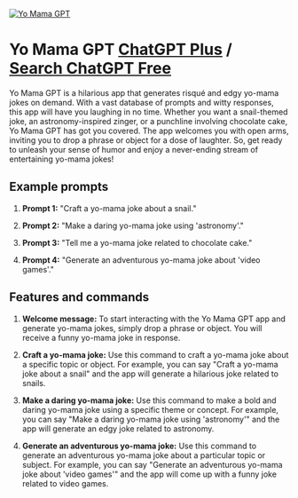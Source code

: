 
[![Yo Mama GPT](https://files.oaiusercontent.com/file-1eanIvP2p3p8Y9oRB6xhiAIz?se=2123-10-17T19%3A38%3A57Z&sp=r&sv=2021-08-06&sr=b&rscc=max-age%3D31536000%2C%20immutable&rscd=attachment%3B%20filename%3D06174b35-ae7f-4219-bda6-a307cb915a65.png&sig=dBM/BUKa6f2h/kPo72jhOF67ATcgAHPXoAahcx0hnwM%3D)](https://chat.openai.com/g/g-FBxbbnSQq-yo-mama-gpt)

# Yo Mama GPT [ChatGPT Plus](https://chat.openai.com/g/g-FBxbbnSQq-yo-mama-gpt) / [Search ChatGPT Free](https://gptcall.net/index.html#/?search=Yo%20Mama%20GPT)

Yo Mama GPT is a hilarious app that generates risqué and edgy yo-mama jokes on demand. With a vast database of prompts and witty responses, this app will have you laughing in no time. Whether you want a snail-themed joke, an astronomy-inspired zinger, or a punchline involving chocolate cake, Yo Mama GPT has got you covered. The app welcomes you with open arms, inviting you to drop a phrase or object for a dose of laughter. So, get ready to unleash your sense of humor and enjoy a never-ending stream of entertaining yo-mama jokes!

## Example prompts

1. **Prompt 1:** "Craft a yo-mama joke about a snail."

2. **Prompt 2:** "Make a daring yo-mama joke using 'astronomy'."

3. **Prompt 3:** "Tell me a yo-mama joke related to chocolate cake."

4. **Prompt 4:** "Generate an adventurous yo-mama joke about 'video games'."

## Features and commands

1. **Welcome message:** To start interacting with the Yo Mama GPT app and generate yo-mama jokes, simply drop a phrase or object. You will receive a funny yo-mama joke in response.

2. **Craft a yo-mama joke:** Use this command to craft a yo-mama joke about a specific topic or object. For example, you can say "Craft a yo-mama joke about a snail" and the app will generate a hilarious joke related to snails.

3. **Make a daring yo-mama joke:** Use this command to make a bold and daring yo-mama joke using a specific theme or concept. For example, you can say "Make a daring yo-mama joke using 'astronomy'" and the app will generate an edgy joke related to astronomy.

4. **Generate an adventurous yo-mama joke:** Use this command to generate an adventurous yo-mama joke about a particular topic or subject. For example, you can say "Generate an adventurous yo-mama joke about 'video games'" and the app will come up with a funny joke related to video games.


